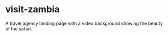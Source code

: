 # visit-zambia
A travel agency landing page with a video background showing the beauty of the safari.
